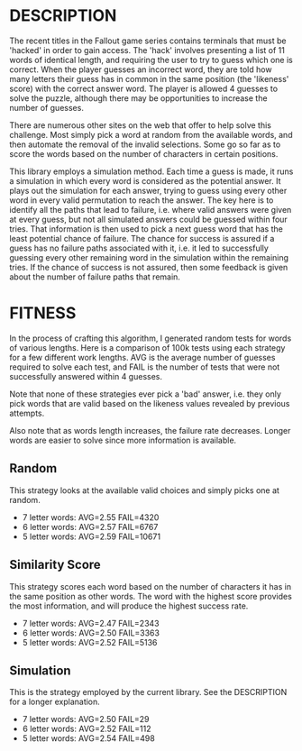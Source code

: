 DESCRIPTION
==============

The recent titles in the Fallout game series contains terminals that
must be 'hacked' in order to gain access.  The 'hack' involves
presenting a list of 11 words of identical length, and requiring the
user to try to guess which one is correct.  When the player guesses an
incorrect word, they are told how many letters their guess has in
common in the same position (the 'likeness' score) with the correct
answer word.  The player is allowed 4 guesses to solve the puzzle,
although there may be opportunities to increase the number of guesses.

There are numerous other sites on the web that offer to help solve
this challenge.  Most simply pick a word at random from the available
words, and then automate the removal of the invalid selections.  Some
go so far as to score the words based on the number of characters in
certain positions.

This library employs a simulation method.  Each time a guess is made,
it runs a simulation in which every word is considered as the
potential answer.  It plays out the simulation for each answer, trying
to guess using every other word in every valid permutation to reach
the answer.  The key here is to identify all the paths that lead to
failure, i.e. where valid answers were given at every guess, but not
all simulated answers could be guessed within four tries.  That
information is then used to pick a next guess word that has the least
potential chance of failure.  The chance for success is assured if a
guess has no failure paths associated with it, i.e. it led to
successfully guessing every other remaining word in the simulation
within the remaining tries.  If the chance of success is not assured,
then some feedback is given about the number of failure paths that
remain.

FITNESS
==============

In the process of crafting this algorithm, I generated random tests
for words of various lengths.  Here is a comparison of 100k tests
using each strategy for a few different work lengths.  AVG is the
average number of guesses required to solve each test, and FAIL is the
number of tests that were not successfully answered within 4 guesses.

Note that none of these strategies ever pick a 'bad' answer,
i.e. they only pick words that are valid based on the likeness values
revealed by previous attempts.

Also note that as words length increases, the failure rate decreases.
Longer words are easier to solve since more information is available.

Random
--------------

This strategy looks at the available valid choices and simply picks
one at random.

- 7 letter words: AVG=2.55  FAIL=4320
- 6 letter words: AVG=2.57  FAIL=6767
- 5 letter words: AVG=2.59  FAIL=10671

Similarity Score
--------------

This strategy scores each word based on the number of characters it
has in the same position as other words.  The word with the highest
score provides the most information, and will produce the highest
success rate.

- 7 letter words: AVG=2.47  FAIL=2343
- 6 letter words: AVG=2.50  FAIL=3363
- 5 letter words: AVG=2.52  FAIL=5136

Simulation
--------------

This is the strategy employed by the current library.  See the
DESCRIPTION for a longer explanation.

- 7 letter words: AVG=2.50  FAIL=29
- 6 letter words: AVG=2.52  FAIL=112
- 5 letter words: AVG=2.54  FAIL=498
